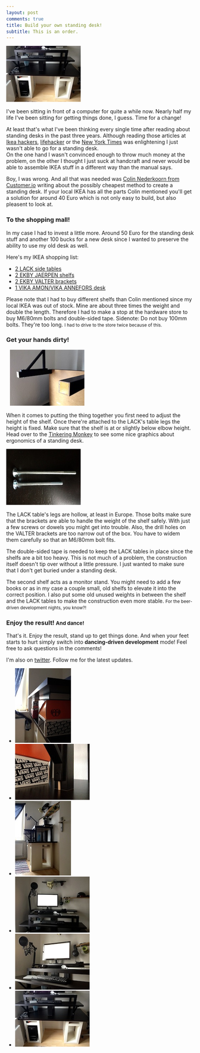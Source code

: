 ```yaml
---
layout: post
comments: true
title: Build your own standing desk!
subtitle: This is an order.
---
```


<a href='/assets/images/posts/standing_desk_final_01.jpg' rel="lightbox[foo]"><img src="/assets/images/posts/thumb_standing_desk_final_01.jpg" class="pull-left" style="padding-right: 10px;"></a>

I've been sitting in front of a computer for quite a while now. Nearly half my life I've been sitting for getting things done, I guess. Time for a change!

At least that's what I've been thinking every single time after reading about standing desks in the past three years. Although reading those articles at [Ikea hackers](http://www.ikeahackers.net/2011/01/wide-standing-desk.html), [lifehacker](http://lifehacker.com/5735528/why-and-how-i-switched-to-a-standing-desk) or the [New York Times](http://opinionator.blogs.nytimes.com/2010/02/23/stand-up-while-you-read-this/) was enlightening I just wasn't able to go for a standing desk.  
On the one hand I wasn't convinced enough to throw much money at the problem, on the other I thought I just suck at handcraft and never would be able to assemble IKEA stuff in a different way than the manual says.

Boy, I was wrong. And all that was needed was [Colin Nederkoorn from Customer.io](http://iamnotaprogrammer.com/Ikea-Standing-desk-for-22-dollars.html) writing about the possibly cheapest method to create a standing desk. If your local IKEA has all the parts Colin mentioned you'll get a solution for around 40 Euro which is not only easy to build, but also pleasent to look at.

### To the shopping mall!

In my case I had to invest a little more. Around 50 Euro for the standing desk stuff and another 100 bucks for a new desk since I wanted to preserve the ability to use my old desk as well.

Here's my IKEA shopping list:

* [2 LACK side tables](http://www.ikea.com/us/en/catalog/products/90218151/#/80104268)
* [2 EKBY JAERPEN shelfs](http://www.ikea.com/us/en/catalog/products/90025044/#/20094347)
* [2 EKBY VALTER brackets](http://www.ikea.com/us/en/catalog/products/56696109/#/80167473)
* [1 VIKA AMON/VIKA ANNEFORS desk](http://www.ikea.com/us/en/catalog/products/S99874111/)

Please note that I had to buy different shelfs than Colin mentioned since my local IKEA was out of stock. Mine are about three times the weight and double the length. Therefore I had to make a stop at the hardware store to buy M6/80mm bolts and double-sided tape. Sidenote: Do not buy 100mm bolts. They're too long. <small>I had to drive to the store twice because of this.</small>

### Get your hands dirty!

<a href='/assets/images/posts/standing_desk_tape.jpg' rel="lightbox[foo]"><img src="/assets/images/posts/thumb_standing_desk_tape.jpg" class="pull-right" style="padding-left: 10px;"></a>

When it comes to putting the thing together you first need to adjust the height of the shelf. Once there're attached to the LACK's table legs the height is fixed. Make sure that the shelf is at or slightly below elbow height.
Head over to the [Tinkering Monkey](http://www.tinkeringmonkey.com/site/do-your-back-a-favor-get-a-standing-desk/) to see some nice graphics about ergonomics of a standing desk.

<a href='/assets/images/posts/standing_desk_bolts.jpg' rel="lightbox[foo]"><img src="/assets/images/posts/thumb_standing_desk_bolts.jpg" class="pull-left" style="padding-right: 10px;"></a>

The LACK table's legs are hollow, at least in Europe. Those bolts make sure that the brackets are able to handle the weight of the shelf safely. With just a few screws or dowels you might get into trouble. Also, the drill holes on the VALTER brackets are too narrow out of the box. You have to widem them carefully so that an M6/80mm bolt fits.

The double-sided tape is needed to keep the LACK tables in place since the shelfs are a bit too heavy. This is not much of a problem, the construction itself doesn't tip over without a little pressure. I just wanted to make sure that I don't get buried under a standing desk.

The second shelf acts as a monitor stand. You might need to add a few books or as in my case a couple small, old shelfs to elevate it into the correct position. I also put some old unused weights in between the shelf and the LACK tables to make the construction even more stable. <small>For the beer-driven development nights, you know?!</small>

### Enjoy the result! <small>And dance!</small>

That's it. Enjoy the result, stand up to get things done. And when your feet starts to hurt simply switch into **dancing-driven development** mode! Feel free to ask questions in the comments!

I'm also on [twitter](https://twitter.com/fooforge). Follow me for the latest updates.

<ul class="thumbnails">
  <li class="span3">
    <a href="/assets/images/posts/standing_desk_testing.jpg" class="thumbnail" rel="lightbox[foo]">
      <img src="/assets/images/posts/thumb_standing_desk_testing.jpg" alt="">
    </a>
  </li>
  <li class="span3">
    <a href="/assets/images/posts/standing_desk_height.jpg" class="thumbnail" rel="lightbox[foo]">
      <img src="/assets/images/posts/thumb_standing_desk_height.jpg" alt="">
    </a>
  </li>
  <li class="span3">
    <a href="/assets/images/posts/standing_desk_final_04.jpg" class="thumbnail" rel="lightbox[foo]">
      <img src="/assets/images/posts/thumb_standing_desk_final_04.jpg" alt="">
    </a>
  </li>
  <li class="span3">
    <a href="/assets/images/posts/standing_desk_final_02.jpg" class="thumbnail" rel="lightbox[foo]">
      <img src="/assets/images/posts/thumb_standing_desk_final_02.jpg" alt="">
    </a>
  </li>
  <li class="span3">
    <a href="/assets/images/posts/standing_desk_final_03.jpg" class="thumbnail" rel="lightbox[foo]">
      <img src="/assets/images/posts/thumb_standing_desk_final_03.jpg" alt="">
    </a>
  </li>
  <li class="span3">
    <a href="/assets/images/posts/standing_desk_final_01.jpg" class="thumbnail" rel="lightbox[foo]">
      <img src="/assets/images/posts/thumb_standing_desk_final_01.jpg" alt="">
    </a>
  </li>
</ul>

